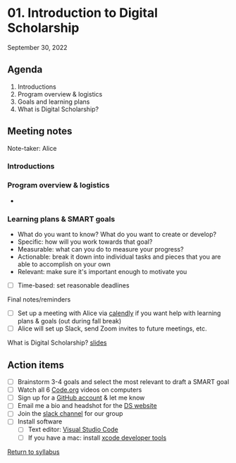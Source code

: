 # 01. Introduction to Digital Scholarship

September 30, 2022

## Agenda
1. Introductions
2. Program overview & logistics
3. Goals and learning plans
4. What is Digital Scholarship?

## Meeting notes

Note-taker: Alice

### Introductions


### Program overview & logistics
-

### Learning plans & SMART goals
- What do you want to know? What do you want to create or develop?
- Specific: how will you work towards that goal?
- Measurable: what can you do to measure your progress?
- Actionable: break it down into individual tasks and pieces that you are able to accomplish on your own
- Relevant: make sure it's important enough to motivate you
- [ ] Time-based: set reasonable deadlines

Final notes/reminders

- [ ] Set up a meeting with Alice via [calendly](https://calendly.com/amcgrath1/) if you want help with learning plans & goals (out during fall break)
- [ ] Alice will set up Slack, send Zoom invites to future meetings, etc.

What is Digital Scholarship? [slides](http://bit.ly/dsgf-2019)


## Action items
- [ ] Brainstorm 3-4 goals and select the most relevant to draft a SMART goal
- [ ] Watch all 6 [Code.org](https://www.youtube.com/watch?v=OAx_6-wdslM&list=PLzdnOPI1iJNcsRwJhvksEo1tJqjIqWbN-) videos on computers
- [ ] Sign up for a [GitHub account](https://github.com/) & let me know
- [ ] Email me a bio and headshot for the [DS website](https://digitalscholarship.blogs.brynmawr.edu/people/)
- [ ] Join the [slack channel](https://join.slack.com/t/ds-bmc/shared_invite/zt-1gkcbl0i9-Gvv9tTUTkeQ65LvrzwBJOQ) for our group
- [ ] Install software
  - [ ] Text editor: [Visual Studio Code](https://code.visualstudio.com/download)
  - [ ] If you have a mac: install [xcode developer tools](https://developer.apple.com/xcode/resources/)

<!-- [Next >>>]() -->

[Return to syllabus](../syllabus.md)